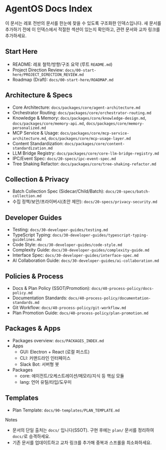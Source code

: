 # AgentOS Docs Index

이 문서는 레포 전반의 문서를 한눈에 찾을 수 있도록 구조화한 인덱스입니다. 새 문서를 추가하기 전에 이 인덱스에서 적절한 섹션이 있는지 확인하고, 관련 문서와 교차 링크를 추가하세요.

## Start Here

- README: 레포 철학/방향/구조 요약 (루트 `README.md`)
- Project Direction Review: `docs/00-start-here/PROJECT_DIRECTION_REVIEW.md`
- Roadmap (Draft): `docs/00-start-here/ROADMAP.md`

## Architecture & Specs

- Core Architecture: `docs/packages/core/agent-architecture.md`
- Orchestrator Routing: `docs/packages/core/orchestrator-routing.md`
- Knowledge & Memory: `docs/packages/core/knowledge-design.md`, `docs/packages/core/memory-api.md`, `docs/packages/core/memory-personalized.md`
- MCP Service & Usage: `docs/packages/core/mcp-service-architecture.md`, `docs/packages/core/mcp-usage-layer.md`
- Content Standardization: `docs/packages/core/content-standardization.md`
- LLM Bridge Registry: `docs/packages/core/core-llm-bridge-registry.md`
- IPC/Event Spec: `docs/20-specs/ipc-event-spec.md`
- Tree Shaking Refactor: `docs/packages/core/tree-shaking-refactor.md`

## Collection & Privacy

- Batch Collection Spec (Sidecar/Child/Batch): `docs/20-specs/batch-collection.md`
- 수집 정책/보안/프라이버시(초안 제안): `docs/20-specs/privacy-security.md`

## Developer Guides

- Testing: `docs/30-developer-guides/testing.md`
- TypeScript Typing: `docs/30-developer-guides/typescript-typing-guidelines.md`
- Code Style: `docs/30-developer-guides/code-style.md`
- Complexity Guide: `docs/30-developer-guides/complexity-guide.md`
- Interface Spec: `docs/30-developer-guides/interface-spec.md`
- AI Collaboration Guide: `docs/30-developer-guides/ai-collaboration.md`

## Policies & Process

- Docs & Plan Policy (SSOT/Promotion): `docs/40-process-policy/docs-policy.md`
- Documentation Standards: `docs/40-process-policy/documentation-standards.md`
- Git Workflow: `docs/40-process-policy/git-workflow.md`
- Plan Promotion Guide: `docs/40-process-policy/plan-promotion.md`

## Packages & Apps

- Packages overview: `docs/PACKAGES_INDEX.md`
- Apps
  - GUI: Electron + React (로컬 퍼스트)
  - CLI: 커맨드라인 인터페이스
  - Slack Bot: 서버형 봇
- Packages
  - core: 에이전트/오케스트레이션/메모리/지식 등 핵심 모듈
  - lang: 언어 유틸/타입/도우미

## Templates

- Plan Template: `docs/90-templates/PLAN_TEMPLATE.md`

Notes

- 문서의 단일 출처는 `docs/` 입니다(SSOT). 구현 후에는 `plan/` 문서를 정리하여 `docs/`로 승격하세요.
- 기존 문서를 업데이트하고 교차 링크를 추가해 중복과 스프롤을 최소화하세요.
